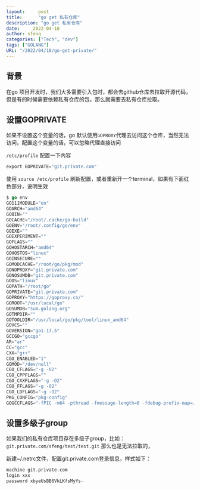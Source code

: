 ```yaml
---
layout:     post
title:      "go get 私有仓库"
description: "go get 私有仓库"
date:     2022-04-18
author: sfeng
categories: ["Tech", "dev"]
tags: ["GOLANG"]
URL: "/2022/04/18/go-get-private/"
---
```


## 背景

在go 项目开发时，我们大多需要引入包时，都会去github仓库去拉取开源代码，但是有的时候需要依赖私有仓库的包，那么就需要去私有仓库拉取。

## 设置GOPRIVATE

如果不设置这个变量的话，go 默认使用`GOPROXY`代理去访问这个仓库，当然无法访问，配置这个变量的话，可以忽略代理直接访问

`/etc/profile` 配置一下内容

```go
export GOPRIVATE="git.private.com"
```

使用 `source /etc/profile` 刷新配置，或者重新开一个terminal，如果有下面红色部分，说明生效

```go
$ go env
GO111MODULE="on"
GOARCH="amd64"
GOBIN=""
GOCACHE="/root/.cache/go-build"
GOENV="/root/.config/go/env"
GOEXE=""
GOEXPERIMENT=""
GOFLAGS=""
GOHOSTARCH="amd64"
GOHOSTOS="linux"
GOINSECURE=""
GOMODCACHE="/root/go/pkg/mod"
GONOPROXY="git.private.com"
GONOSUMDB="git.private.com"
GOOS="linux"
GOPATH="/root/go"
GOPRIVATE="git.private.com"
GOPROXY="https://goproxy.cn/"
GOROOT="/usr/local/go"
GOSUMDB="sum.golang.org"
GOTMPDIR=""
GOTOOLDIR="/usr/local/go/pkg/tool/linux_amd64"
GOVCS=""
GOVERSION="go1.17.5"
GCCGO="gccgo"
AR="ar"
CC="gcc"
CXX="g++"
CGO_ENABLED="1"
GOMOD="/dev/null"
CGO_CFLAGS="-g -O2"
CGO_CPPFLAGS=""
CGO_CXXFLAGS="-g -O2"
CGO_FFLAGS="-g -O2"
CGO_LDFLAGS="-g -O2"
PKG_CONFIG="pkg-config"
GOGCCFLAGS="-fPIC -m64 -pthread -fmessage-length=0 -fdebug-prefix-map=/tmp/go-build2259252641=/tmp/go-build -gno-record-gcc-switches"
```

## 设置多级子group

如果我们的私有仓库项目存在多级子group，比如：`git.private.com/sfeng/test/test.git` 那么也是无法拉取的，

新建~/.netrc文件，配置git.private.com登录信息，样式如下：

```go
machine git.private.com
login xxx
password xbyeUsBB6VkLKfsMyYs-
```
